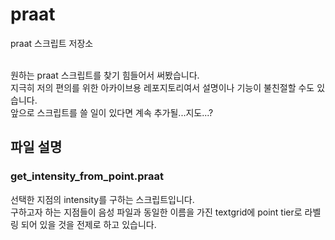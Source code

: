 # praat
praat 스크립트 저장소 <br> <br>

원하는 praat 스크립트를 찾기 힘들어서 써봤습니다. <br>
지극히 저의 편의를 위한 아카이브용 레포지토리여서 설명이나 기능이 불친절할 수도 있습니다. <br>
앞으로 스크립트를 쓸 일이 있다면 계속 추가될...지도...? <br>

## 파일 설명
### get_intensity_from_point.praat
선택한 지점의 intensity를 구하는 스크립트입니다. <br>
구하고자 하는 지점들이 음성 파일과 동일한 이름을 가진 textgrid에 point tier로 라벨링 되어 있을 것을 전제로 하고 있습니다.
